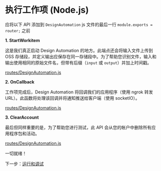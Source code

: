 # 执行工作项 (Node.js)

应将以下 API 添加到 `DesignAutomation` js 文件的最后一行 `module.exports = router;` 之前

**1. StartWorkitem**

这是我们真正启动 Design Automation 的地方。此端点还会将输入文件上传到 OSS 存储段，并定义输出应保存在同一存储段中。为了帮助您识别文件，输入和输出使用相同的原始文件名，但带有后缀（`input` 或 `output`）并加上时间戳。 

[routes/DesignAutomation.js](_snippets/modifymodels/node/routes/DesignAutomation.4.js ':include :type=code javascript')

**2. OnCallback**

工作项完成后，Design Automation 将回调我们的应用程序（使用 ngrok 转发 URL）。此函数将处理该回调并将通知推送给客户端（使用 socketIO）。

[routes/DesignAutomation.js](_snippets/modifymodels/node/routes/DesignAutomation.5.js ':include :type=code javascript')

**3. ClearAccount**

最后但同样重要的是，为了帮助您进行测试，此 API 会从您的帐户中删除所有应用程序包和活动。

[routes/DesignAutomation.js](_snippets/modifymodels/node/routes/DesignAutomation.6.js ':include :type=code javascript')

一切就绪！

下一步：[运行和调试](/zh-CN/environment/rundebug/2legged_da)